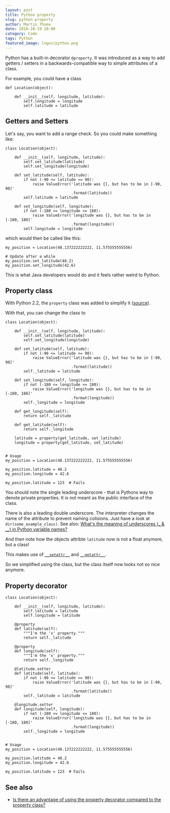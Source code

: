 ```yaml
---
layout: post
title: Python property
slug: python-property
author: Martin Thoma
date: 2018-10-19 20:00
category: Code
tags: Python
featured_image: logos/python.png
---
```

Python has a built-in decorator `@property`. It was introduced as a way to add
getters / setters in a backwards-compatible way to simple attributes of a
class.

For example, you could have a class

```
def Location(object):

    def __init__(self, longitude, latitude):
        self.longitude = longitude
        self.latitude = latitude
```


## Getters and Setters

Let's say, you want to add a range check. So you could make something like:

```
class Location(object):

    def __init__(self, longitude, latitude):
        self.set_latitude(latitude)
        self.set_longitude(longitude)

    def set_latitude(self, latitude):
        if not (-90 <= latitude <= 90):
            raise ValueError('latitude was {}, but has to be in [-90, 90]'
                             .format(latitude))
        self.latitude = latitude

    def set_longitude(self, longitude):
        if not (-180 <= longitude <= 180):
            raise ValueError('longitude was {}, but has to be in [-180, 180]'
                             .format(longitude))
        self.longitude = longitude

```

which would then be called like this:

```
my_position = Location(48.137222222222, 11.575555555556)

# Update after a while
my_position.set_latitude(48.2)
my_position.set_longitude(42.6)
```

This is what Java developers would do and it feels rather weird to Python.


## Property class

With Python 2.2, the `property` class was added to simplify it ([source](https://www.python.org/download/releases/2.2.2/descrintro/#property)).

With that, you can change the class to

```
class Location(object):

    def __init__(self, longitude, latitude):
        self.set_latitude(latitude)
        self.set_longitude(longitude)

    def set_latitude(self, latitude):
        if not (-90 <= latitude <= 90):
            raise ValueError('latitude was {}, but has to be in [-90, 90]'
                             .format(latitude))
        self._latitude = latitude

    def set_longitude(self, longitude):
        if not (-180 <= longitude <= 180):
            raise ValueError('longitude was {}, but has to be in [-180, 180]'
                             .format(longitude))
        self._longitude = longitude

    def get_longitude(self):
        return self._latitude

    def get_latitude(self):
        return self._longitude

    latitude = property(get_latitude, set_latitude)
    longitude = property(get_latitude, set_latitude)


# Usage
my_position = Location(48.137222222222, 11.575555555556)

my_position.latitude = 48.2
my_position.longitude = 42.6

my_position.latitude = 123  # Fails

```

<div class="info">You should note the single leading underscore - that is Pythons way to denote private properties. It is not meant as the public interface of the class.

There is also a leading double underscore. The interpreter changes the name of the attribute to prevent naming colisions. Just have a look at `dir(some_example_class)`. See also: [What's the meaning of underscores (_ & __) in Python variable names?](https://www.youtube.com/watch?v=ALZmCy2u0jQ)</div>

And then note how the objects attribte `latitude` now is not a float anymore, but a class!

This makes use of [`__setattr__`](https://docs.python.org/3/reference/datamodel.html#object.__setattr__) and [`__getattr__`](https://docs.python.org/3/reference/datamodel.html#object.__getattr__).

So we simplified using the class, but the class itself now looks not so nice
anymore.


## Property decorator

```
class Location(object):

    def __init__(self, longitude, latitude):
        self.latitude = latitude
        self.longitude = latitude

    @property
    def latitude(self):
        """I'm the 'x' property."""
        return self._latitude

    @property
    def longitude(self):
        """I'm the 'x' property."""
        return self._longitude

    @latitude.setter
    def latitude(self, latitude):
        if not (-90 <= latitude <= 90):
            raise ValueError('latitude was {}, but has to be in [-90, 90]'
                             .format(latitude))
        self._latitude = latitude

    @longitude.setter
    def longitude(self, longitude):
        if not (-180 <= longitude <= 180):
            raise ValueError('longitude was {}, but has to be in [-180, 180]'
                             .format(longitude))
        self._longitude = longitude


# Usage
my_position = Location(48.137222222222, 11.575555555556)

my_position.latitude = 48.2
my_position.longitude = 42.6

my_position.latitude = 123  # Fails
```


## See also

* [Is there an advantage of using the property decorator compared to the property class?](https://stackoverflow.com/q/52899509/562769)
